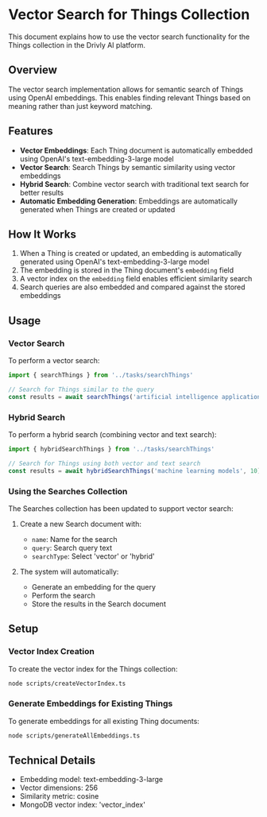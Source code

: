 # Vector Search for Things Collection

This document explains how to use the vector search functionality for the Things collection in the Drivly AI platform.

## Overview

The vector search implementation allows for semantic search of Things using OpenAI embeddings. This enables finding relevant Things based on meaning rather than just keyword matching.

## Features

- **Vector Embeddings**: Each Thing document is automatically embedded using OpenAI's text-embedding-3-large model
- **Vector Search**: Search Things by semantic similarity using vector embeddings
- **Hybrid Search**: Combine vector search with traditional text search for better results
- **Automatic Embedding Generation**: Embeddings are automatically generated when Things are created or updated

## How It Works

1. When a Thing is created or updated, an embedding is automatically generated using OpenAI's text-embedding-3-large model
2. The embedding is stored in the Thing document's `embedding` field
3. A vector index on the `embedding` field enables efficient similarity search
4. Search queries are also embedded and compared against the stored embeddings

## Usage

### Vector Search

To perform a vector search:

```typescript
import { searchThings } from '../tasks/searchThings'

// Search for Things similar to the query
const results = await searchThings('artificial intelligence applications', 10)
```

### Hybrid Search

To perform a hybrid search (combining vector and text search):

```typescript
import { hybridSearchThings } from '../tasks/searchThings'

// Search for Things using both vector and text search
const results = await hybridSearchThings('machine learning models', 10)
```

### Using the Searches Collection

The Searches collection has been updated to support vector search:

1. Create a new Search document with:
   - `name`: Name for the search
   - `query`: Search query text
   - `searchType`: Select 'vector' or 'hybrid'

2. The system will automatically:
   - Generate an embedding for the query
   - Perform the search
   - Store the results in the Search document

## Setup

### Vector Index Creation

To create the vector index for the Things collection:

```bash
node scripts/createVectorIndex.ts
```

### Generate Embeddings for Existing Things

To generate embeddings for all existing Thing documents:

```bash
node scripts/generateAllEmbeddings.ts
```

## Technical Details

- Embedding model: text-embedding-3-large
- Vector dimensions: 256
- Similarity metric: cosine
- MongoDB vector index: 'vector_index'
